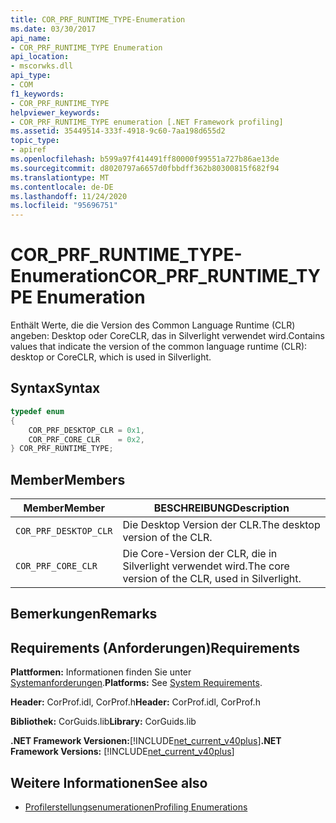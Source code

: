 ```yaml
---
title: COR_PRF_RUNTIME_TYPE-Enumeration
ms.date: 03/30/2017
api_name:
- COR_PRF_RUNTIME_TYPE Enumeration
api_location:
- mscorwks.dll
api_type:
- COM
f1_keywords:
- COR_PRF_RUNTIME_TYPE
helpviewer_keywords:
- COR_PRF_RUNTIME_TYPE enumeration [.NET Framework profiling]
ms.assetid: 35449514-333f-4918-9c60-7aa198d655d2
topic_type:
- apiref
ms.openlocfilehash: b599a97f414491ff80000f99551a727b86ae13de
ms.sourcegitcommit: d8020797a6657d0fbbdff362b80300815f682f94
ms.translationtype: MT
ms.contentlocale: de-DE
ms.lasthandoff: 11/24/2020
ms.locfileid: "95696751"
---
```

# <a name="cor_prf_runtime_type-enumeration"></a><span data-ttu-id="5c2bc-102">COR_PRF_RUNTIME_TYPE-Enumeration</span><span class="sxs-lookup"><span data-stu-id="5c2bc-102">COR_PRF_RUNTIME_TYPE Enumeration</span></span>

<span data-ttu-id="5c2bc-103">Enthält Werte, die die Version des Common Language Runtime (CLR) angeben: Desktop oder CoreCLR, das in Silverlight verwendet wird.</span><span class="sxs-lookup"><span data-stu-id="5c2bc-103">Contains values that indicate the version of the common language runtime (CLR): desktop or CoreCLR, which is used in Silverlight.</span></span>  
  
## <a name="syntax"></a><span data-ttu-id="5c2bc-104">Syntax</span><span class="sxs-lookup"><span data-stu-id="5c2bc-104">Syntax</span></span>  
  
```cpp  
typedef enum  
{  
    COR_PRF_DESKTOP_CLR = 0x1,  
    COR_PRF_CORE_CLR    = 0x2,  
} COR_PRF_RUNTIME_TYPE;  
```  
  
## <a name="members"></a><span data-ttu-id="5c2bc-105">Member</span><span class="sxs-lookup"><span data-stu-id="5c2bc-105">Members</span></span>  
  
|<span data-ttu-id="5c2bc-106">Member</span><span class="sxs-lookup"><span data-stu-id="5c2bc-106">Member</span></span>|<span data-ttu-id="5c2bc-107">BESCHREIBUNG</span><span class="sxs-lookup"><span data-stu-id="5c2bc-107">Description</span></span>|  
|------------|-----------------|  
|`COR_PRF_DESKTOP_CLR`|<span data-ttu-id="5c2bc-108">Die Desktop Version der CLR.</span><span class="sxs-lookup"><span data-stu-id="5c2bc-108">The desktop version of the CLR.</span></span>|  
|`COR_PRF_CORE_CLR`|<span data-ttu-id="5c2bc-109">Die Core-Version der CLR, die in Silverlight verwendet wird.</span><span class="sxs-lookup"><span data-stu-id="5c2bc-109">The core version of the CLR, used in Silverlight.</span></span>|  
  
## <a name="remarks"></a><span data-ttu-id="5c2bc-110">Bemerkungen</span><span class="sxs-lookup"><span data-stu-id="5c2bc-110">Remarks</span></span>  
  
## <a name="requirements"></a><span data-ttu-id="5c2bc-111">Requirements (Anforderungen)</span><span class="sxs-lookup"><span data-stu-id="5c2bc-111">Requirements</span></span>  

 <span data-ttu-id="5c2bc-112">**Plattformen:** Informationen finden Sie unter [Systemanforderungen](../../get-started/system-requirements.md).</span><span class="sxs-lookup"><span data-stu-id="5c2bc-112">**Platforms:** See [System Requirements](../../get-started/system-requirements.md).</span></span>  
  
 <span data-ttu-id="5c2bc-113">**Header:** CorProf.idl, CorProf.h</span><span class="sxs-lookup"><span data-stu-id="5c2bc-113">**Header:** CorProf.idl, CorProf.h</span></span>  
  
 <span data-ttu-id="5c2bc-114">**Bibliothek:** CorGuids.lib</span><span class="sxs-lookup"><span data-stu-id="5c2bc-114">**Library:** CorGuids.lib</span></span>  
  
 <span data-ttu-id="5c2bc-115">**.NET Framework Versionen:**[!INCLUDE[net_current_v40plus](../../../../includes/net-current-v40plus-md.md)]</span><span class="sxs-lookup"><span data-stu-id="5c2bc-115">**.NET Framework Versions:** [!INCLUDE[net_current_v40plus](../../../../includes/net-current-v40plus-md.md)]</span></span>  
  
## <a name="see-also"></a><span data-ttu-id="5c2bc-116">Weitere Informationen</span><span class="sxs-lookup"><span data-stu-id="5c2bc-116">See also</span></span>

- [<span data-ttu-id="5c2bc-117">Profilerstellungsenumerationen</span><span class="sxs-lookup"><span data-stu-id="5c2bc-117">Profiling Enumerations</span></span>](profiling-enumerations.md)
